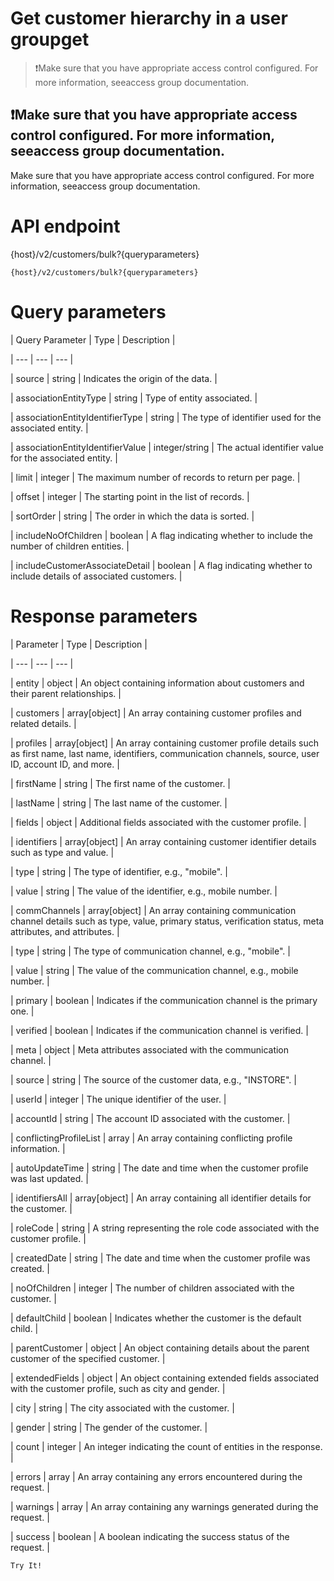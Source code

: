 # Get customer hierarchy in a user groupget

> ❗️Make sure that you have appropriate access control configured. For more information, seeaccess group documentation.

## ❗️Make sure that you have appropriate access control configured. For more information, seeaccess group documentation.

Make sure that you have appropriate access control configured. For more information, seeaccess group documentation.

# API endpoint

{host}/v2/customers/bulk?{queryparameters}

```
{host}/v2/customers/bulk?{queryparameters}
```

# Query parameters

| Query Parameter | Type | Description |

| --- | --- | --- |

| source | string | Indicates the origin of the data. |

| associationEntityType | string | Type of entity associated. |

| associationEntityIdentifierType | string | The type of identifier used for the associated entity. |

| associationEntityIdentifierValue | integer/string | The actual identifier value for the associated entity. |

| limit | integer | The maximum number of records to return per page. |

| offset | integer | The starting point in the list of records. |

| sortOrder | string | The order in which the data is sorted. |

| includeNoOfChildren | boolean | A flag indicating whether to include the number of children entities. |

| includeCustomerAssociateDetail | boolean | A flag indicating whether to include details of associated customers. |



# Response parameters

| Parameter | Type | Description |

| --- | --- | --- |

| entity | object | An object containing information about customers and their parent relationships. |

| customers | array[object] | An array containing customer profiles and related details. |

| profiles | array[object] | An array containing customer profile details such as first name, last name, identifiers, communication channels, source, user ID, account ID, and more. |

| firstName | string | The first name of the customer. |

| lastName | string | The last name of the customer. |

| fields | object | Additional fields associated with the customer profile. |

| identifiers | array[object] | An array containing customer identifier details such as type and value. |

| type | string | The type of identifier, e.g., "mobile". |

| value | string | The value of the identifier, e.g., mobile number. |

| commChannels | array[object] | An array containing communication channel details such as type, value, primary status, verification status, meta attributes, and attributes. |

| type | string | The type of communication channel, e.g., "mobile". |

| value | string | The value of the communication channel, e.g., mobile number. |

| primary | boolean | Indicates if the communication channel is the primary one. |

| verified | boolean | Indicates if the communication channel is verified. |

| meta | object | Meta attributes associated with the communication channel. |

| source | string | The source of the customer data, e.g., "INSTORE". |

| userId | integer | The unique identifier of the user. |

| accountId | string | The account ID associated with the customer. |

| conflictingProfileList | array | An array containing conflicting profile information. |

| autoUpdateTime | string | The date and time when the customer profile was last updated. |

| identifiersAll | array[object] | An array containing all identifier details for the customer. |

| roleCode | string | A string representing the role code associated with the customer profile. |

| createdDate | string | The date and time when the customer profile was created. |

| noOfChildren | integer | The number of children associated with the customer. |

| defaultChild | boolean | Indicates whether the customer is the default child. |

| parentCustomer | object | An object containing details about the parent customer of the specified customer. |

| extendedFields | object | An object containing extended fields associated with the customer profile, such as city and gender. |

| city | string | The city associated with the customer. |

| gender | string | The gender of the customer. |

| count | integer | An integer indicating the count of entities in the response. |

| errors | array | An array containing any errors encountered during the request. |

| warnings | array | An array containing any warnings generated during the request. |

| success | boolean | A boolean indicating the success status of the request. |



`Try It!`